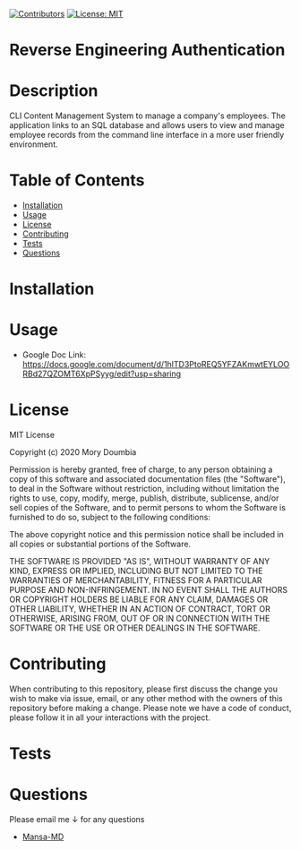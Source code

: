 [![Contributors](https://img.shields.io/github/contributors/Mansa-MD/Reverse-Engineering-Authentication)](https://github.com/Mansa-MD/Reverse-Engineering-Authentication/graphs/contributors)
[![License: MIT](https://img.shields.io/badge/License-MIT-yellow.svg)](https://opensource.org/licenses/MIT)

# Reverse Engineering Authentication
# Description
CLI Content Management System to manage a company's employees. The application links to an SQL database and allows users to view and manage employee records from the command line interface in a more user friendly environment.
# Table of Contents
* [Installation](#Installation)
* [Usage](#Usage)
* [License](#License)
* [Contributing](#Contributing)
* [Tests](#Tests)
* [Questions](#Questions)
# Installation

# Usage
* Google Doc Link: 
https://docs.google.com/document/d/1hlTD3PtoREQ5YFZAKmwtEYLOORBd27QZOMT6XpPSyyg/edit?usp=sharing

# License
MIT License

Copyright (c) 2020 Mory Doumbia

Permission is hereby granted, free of charge, to any person obtaining a copy
of this software and associated documentation files (the "Software"), to deal
in the Software without restriction, including without limitation the rights
to use, copy, modify, merge, publish, distribute, sublicense, and/or sell
copies of the Software, and to permit persons to whom the Software is
furnished to do so, subject to the following conditions:

The above copyright notice and this permission notice shall be included in all
copies or substantial portions of the Software.

THE SOFTWARE IS PROVIDED "AS IS", WITHOUT WARRANTY OF ANY KIND, EXPRESS OR
IMPLIED, INCLUDING BUT NOT LIMITED TO THE WARRANTIES OF MERCHANTABILITY,
FITNESS FOR A PARTICULAR PURPOSE AND NON-INFRINGEMENT. IN NO EVENT SHALL THE
AUTHORS OR COPYRIGHT HOLDERS BE LIABLE FOR ANY CLAIM, DAMAGES OR OTHER
LIABILITY, WHETHER IN AN ACTION OF CONTRACT, TORT OR OTHERWISE, ARISING FROM,
OUT OF OR IN CONNECTION WITH THE SOFTWARE OR THE USE OR OTHER DEALINGS IN THE
SOFTWARE.
# Contributing
When contributing to this repository, please first discuss the change you wish to make via issue, email, or any other method with the owners of this repository before making a change. Please note we have a code of conduct, please follow it in all your interactions with the project.
# Tests

# Questions
Please email me ↓ for any questions
* [Mansa-MD](mailto:mory.d192@gmail.com?subject=[GitHub]%20Good%20ReadMe%20Generator)

